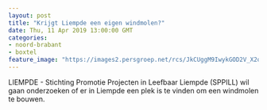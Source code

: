 ```yaml
---
layout: post
title: "Krijgt Liempde een eigen windmolen?"
date: Thu, 11 Apr 2019 13:00:00 GMT
categories: 
- noord-brabant 
- boxtel 
feature_image: "https://images2.persgroep.net/rcs/JkCUggM9IwykGOD2V_X2ornPP5U/diocontent/144760318/_fitwidth/400/?appId=21791a8992982cd8da851550a453bd7f&quality=0.7"
---
```


LIEMPDE - Stichting Promotie Projecten in Leefbaar Liempde (SPPILL) wil gaan onderzoeken of er in Liempde een plek is te vinden om een windmolen te bouwen.
